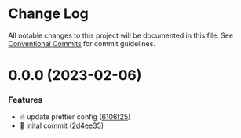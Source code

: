 # Change Log

All notable changes to this project will be documented in this file.
See [Conventional Commits](https://conventionalcommits.org) for commit guidelines.

# 0.0.0 (2023-02-06)


### Features

* :fire: update prettier config ([6106f25](https://github.com/saikat-samanta/cv-artist/commit/6106f25f18bd4f412719cbfab35e4d484ab9bee4))
* :rocket: inital commit ([2d4ee35](https://github.com/saikat-samanta/cv-artist/commit/2d4ee35b74a61b240d59b50e5485ea27546d1b37))
